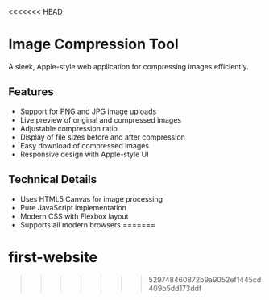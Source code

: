 <<<<<<< HEAD
# Image Compression Tool

A sleek, Apple-style web application for compressing images efficiently.

## Features
- Support for PNG and JPG image uploads
- Live preview of original and compressed images
- Adjustable compression ratio
- Display of file sizes before and after compression
- Easy download of compressed images
- Responsive design with Apple-style UI

## Technical Details
- Uses HTML5 Canvas for image processing
- Pure JavaScript implementation
- Modern CSS with Flexbox layout
- Supports all modern browsers 
=======
# first-website
>>>>>>> 529748460872b9a9052ef1445cd409b5dd173ddf
